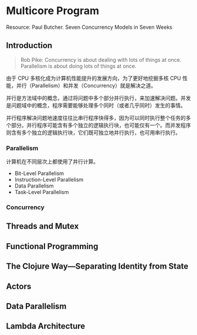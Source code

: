 # Multicore Program

Resource:
Paul Butcher. Seven Concurrency Models in Seven Weeks

## Introduction

> Rob Pike: Concurrency is about dealing with lots of things at once. Parallelism is about doing lots of things at once.

由于 CPU 多核化成为计算机性能提升的发展方向，为了更好地挖掘多核 CPU 性能，并行（Parallelism）和并发（Concurrency）就是解决之道。

并行是方法域中的概念，通过将问题中多个部分并行执行，来加速解决问题。并发是问题域中的概念，程序需要能够处理多个同时（或者几乎同时）发生的事情。

并行程序解决问题地速度往往比串行程序快得多，因为可以同时执行整个任务的多个部分。并行程序可能含有多个独立的逻辑执行块，也可能仅有一个。而并发程序则含有多个独立的逻辑执行块，它们既可独立地并行执行，也可用串行执行。

### Parallelism

计算机在不同层次上都使用了并行计算。
* Bit-Level Parallelism
* Instruction-Level Parallelism
* Data Parallelism
* Task-Level Parallelism

### Concurrency

## Threads and Mutex

## Functional Programming

## The Clojure Way—Separating Identity from State

## Actors

## Data Parallelism

## Lambda Architecture